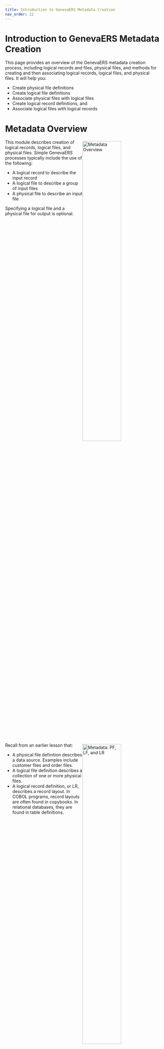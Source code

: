 ```yaml
---
title: Introduction to GenevaERS Metadata Creation
nav_order: 22
---
```


# Introduction to GenevaERS Metadata Creation

This page provides an overview of the GenevaERS metadata creation process, including  logical records and files, physical files, and methods for creating and then associating logical records, logical files, and physical files.  It will help you:
- Create physical file definitions 
- Create logical file definitions 
- Associate physical files with logical files 
- Create logical record definitions, and
- Associate logical files with logical records


<div style="clear: right" >

# Metadata Overview

<img style="float: right;" width="50%" vspace="5" alt="Metadata Overview" src=images/Module9-Metadata_Creation/Module9_Slide3.jpeg title="Metadata Overview"/>

This module describes creation of logical records, logical files, and physical files. Simple GenevaERS processes typically include the use of the following:
- A logical record to describe the input record 
- A logical file to describe a group of input files
- A physical file to describe an input file 

Specifying a logical file and a physical file for output is optional. 

<div style="clear: right" >

<img style="float: right;" width="50%" vspace="5" alt="Metadata: PF, LF, and LR" src=images/Module9-Metadata_Creation/Module9_Slide4.jpeg title="Metadata: PF, LF, and LR"/>

Recall from an earlier lesson that: 
- A physical file definition describes a data source. Examples include customer files and order files. 
- A logical file definition describes a collection of one or more physical files. 
- A logical record definition, or LR, describes a record layout. In COBOL programs, record layouts are often found in copybooks. In relational databases, they are found in table definitions. 

<div style="clear: right" >

# Physical Files

<img style="float: right;" width="50%" vspace="5" alt="Metadata: Physical File" src=images/Module9-Metadata_Creation/Module9_Slide5.jpeg title="Metadata: Physical File"/>

To create a physical file, you begin by opening the Administration menu, selecting New, and then selecting Physical File. To select and edit an existing physical file, click the Physical File icon in the navigation pane, and then double-click the appropriate physical file to select it from the list.

<div style="clear: right" >

## Name

<img style="float: right;" width="50%" vspace="5" alt="Physical File – Named" src=images/Module9-Metadata_Creation/Module9_Slide6.jpeg title="Physical File – Named"/>

Begin by giving the physical file a descriptive name. All GenevaERS components must be uniquely named within an environment. The names may be up to 48 characters long, starting with a letter, and composed of letters, numbers, and the underscore (_). 

It is a good practice to add an underscore and the letters “PF” at the end of the name. This is not required, but it helps differentiate physical files from similarly named logical files and logical records. Typical names would be “CUSTOMER_PF,” “ORDER001_PF,” and “US_SALES_PF.”

<div style="clear: right" >

## File Type

<img style="float: right;" width="50%" vspace="5" alt="Physical File – File Type" src=images/Module9-Metadata_Creation/Module9_Slide7.jpeg title="Physical File – File Type"/>

Next, open the File Type list. Most GenevaERS processes use disk files. Select Tape File only when GenevaERS high-speed tape processing is required. Pipes and tokens are special internal GenevaERS virtual files that are never written to disk or tape. Find out more about them in the “Physical File” subsection of the “Metadata” section of the GenevaERS help documentation, which can be opened from the Help menu of the Workbench. 

<div style="clear: right" >

## Access Method

<img style="float: right;" width="50%" vspace="5" alt="Physical File – Access Method" src=images/Module9-Metadata_Creation/Module9_Slide8.jpeg title="Physical File – Access Method"/>

Next, open the Access Method list. Again, typical GenevaERS processes use sequential - standard access. Information about other types of access methods can be found in the GenevaERS help documentation.

<div style="clear: right" >

## Exits

<img style="float: right;" width="50%" vspace="5" alt="Physical File – Exits" src=images/Module9-Metadata_Creation/Module9_Slide9.jpeg title="Physical File – Exits"/>

The Read User-Exit Routine field, the parameters field, and the Comments field are optional. Read user-exits are custom-developed programs called by the Extract Engine to read data from files for input to GenevaERS, rather than the engine reading the files directly. Parameters may be passed to the exits when they are called. 

<div style="clear: right" >

## SQL

<img style="float: right;" width="50%" vspace="5" alt="Physical File – SQL" src=images/Module9-Metadata_Creation/Module9_Slide10.jpeg title="Physical File – SQL"/>

If source data resides in an IBM® DB2® database, the “DB2 via SQL” access method or the “DB2 via VSAM” access method is chosen. This SQL section of the Physical File tab allows you to define the DB2 connection. Details about how to set up a DB2 connection can be found in the GenevaERS help.

<div style="clear: right" >

# Data Set Input

<img style="float: right;" width="50%" vspace="5" alt="Physical File – Data Set Input" src=images/Module9-Metadata_Creation/Module9_Slide11.jpeg title="Physical File – Data Set Input"/>

The Dataset tab allows for specification of the input and output parameters for physical files. For input data sets, GenevaERS processes typically use the input DD name. This 8-character name should match what is placed in the JCL for the Extract phase step of the Performance Engine.

The data set name (or DSN), read disposition (or ReadDISP), and record length parameters are optional. If the actual fully qualified data set name is provided and the input DD name is not found in the JCL, the Extract Engine attempts to dynamically allocate this file. If no disposition is specified here, it defaults to Share. 

<div style="clear: right" >

## Data Set Output

<img style="float: right;" width="50%" vspace="5" alt="Physical File – Data Set Output" src=images/Module9-Metadata_Creation/Module9_Slide12.jpeg title="Physical File – Data Set Output"/>

The Output DD Name field enables you to specify the DD name that will receive output from a view. The other output data set parameters, which correspond to typical JCL file parameters, may be used for dynamic file allocation. Depending upon your operating system configuration, the Performance Engine may not be able to dynamically allocate output files.

<div style="clear: right" >

## Associated Logical Files

<img style="float: right;" width="50%" vspace="5" alt="Physical File – Associated Logical Files" src=images/Module9-Metadata_Creation/Module9_Slide13.jpeg title="Physical File – Associated Logical Files"/>

When the physical file is saved, it is assigned a unique GenevaERS ID. The time stamps show when the file was created, and when it was last updated.

Physical files are contained within one or more logical files. A list of the associated logical files is presented on this screen for reference. The association of a physical file with a logical file can be done on the Logical File screen, which will be shown later. 

<div style="clear: right" >

# Logical Files

<img style="float: right;" width="50%" vspace="5" alt="Logical File" src=images/Module9-Metadata_Creation/Module9_Slide14.jpeg title="Logical File"/>

Depending on how Workbench security is set up, the Workbench menu bar displays either the Administration menu (for system administrators) or the Components menu (for non-administrators). To create a logical file, you begin by opening the Administration or Components menu, selecting New, and then selecting Logical File. To select and edit an existing logical file, click the Logical File icon in the navigation pane and then double-click the appropriate logical file to select it from the list.

<div style="clear: right" >

## Name

<img style="float: right;" width="50%" vspace="5" alt="Logical File – Name" src=images/Module9-Metadata_Creation/Module9_Slide15.jpeg title="Logical File – Name"/>

Remember that a physical file definition must have a unique name. A logical file definition must also have a unique name. The name may be up to 48 characters long, starting with a letter, and composed of letters, numbers, and the underscore (_). 

It is a good practice to add an underscore and the letters “LF” at the end of the name. This is not required, but it helps differentiate logical files from similarly named physical files and logical records. Typical names are “CUSTOMER_LF,” “ORDER_LF,” and “SALES_LF.” 

You can use the Comments field to describe this logical file and its purpose.

<div style="clear: right" >

## Physical File Association

<img style="float: right;" width="50%" vspace="5" alt="Logical File – Physical File Association" src=images/Module9-Metadata_Creation/Module9_Slide16.jpeg title="Logical File – Physical File Association"/>

Logical files are associated with one or more physical files. To make the association, click Add and select the physical file to be associated. After you click OK, the physical file is displayed in the Associated Physical Files area.

<div style="clear: right" >

<img style="float: right;" width="50%" vspace="5" alt="Logical File – Physical File Association" src=images/Module9-Metadata_Creation/Module9_Slide17.jpeg title="Logical File – Physical File Association"/>

If we return now to the Physical File screen that we were discussing a few slides ago, we can see that the association is also shown here. In this case, CUSTOMER_LF is displayed as a logical file associated with the CUSTOMER_PF physical file. 

<div style="clear: right" >

## Associated LRs

<img style="float: right;" width="50%" vspace="5" alt="Logical File – Associated LRs" src=images/Module9-Metadata_Creation/Module9_Slide18.jpeg title="Logical File – Associated LRs"/>

After you save the logical file for the first time, an ID is assigned and the time stamps are updated. 
The records in logical files can be described by many logical records. A list of the associated logic records is presented on this screen for reference. You can associate a logical file with an LR on the Logical Record screen. You must first define an LR before you make the association.

<div style="clear: right" >

# Logical Record

<img style="float: right;" width="50%" vspace="5" alt="Logical Record" src=images/Module9-Metadata_Creation/Module9_Slide19.jpeg title="Logical Record"/>

To create a logical record, open the Administration or Components) menu, New, and then select Logical Record. To edit an existing logical record, select Logical Record in the navigation pane and then select the existing LR from the LR list.

<div style="clear: right" >

<img style="float: right;" width="50%" vspace="5" alt="Logical Record Properties" src=images/Module9-Metadata_Creation/Module9_Slide20.jpeg title="Logical Record Properties"/>

Logical records must be given a name. As with PF names and LF names, an LR name may be up to 48 characters long, starting with a letter, and composed of letters, numbers, and the underscore (_). 

Select Logical File for the type because this LR will be associated with a logical file. All LRs are inactive until they contain at least one field.

The lookup user-exit routine and parameters are used for custom-developed routines that are called instead of doing a lookup.

<div style="clear: right" >

## Fields

<img style="float: right;" width="50%" vspace="5" alt="Logical Record Fields" src=images/Module9-Metadata_Creation/Module9_Slide21.jpeg title="Logical Record Fields"/>


Click the LR Fields tab. The grid on this panel is used to create and maintain field definitions. Fields are defined with names, data types, start positions and lengths, and numbers of decimal points. All the data types discussed in the “I/O Processing and Data Types” module of this training course are available for each field. 

To begin, select Add Field from the Edit menu. Then click the Add Field icon (the plus sign) on the Logical Record Editor toolbar or press Alt+Insert. This enables you to fill in values to complete the field definition. As with LR names, a field name may be up to 48 characters long, starting with a letter, and composed of letters, numbers, and the underscore (_). 

<div style="clear: right" >

## Keys and Global Fields

<img style="float: right;" width="50%" vspace="5" alt="Logical Record Keys and Global Fields" src=images/Module9-Metadata_Creation/Module9_Slide22.jpeg title="Logical Record Keys and Global Fields"/>

When you save the logical record, the system automatically assigns a field ID to each field definition. 

For a logical record to be the target of a join, you must define the structure of the primary key. The primary key can be composed of one or more fields. Click in the Primary Key cell for the first field in the key, and select 1. Select 2 for the second field in the primary key, and continue in this way until all key fields are defined. 
The total length of all key fields in the LR is shown in the Total Key Length field. 

<div style="clear: right" >

## Redefines

<img style="float: right;" width="50%" vspace="5" alt="Logical Record Redefines" src=images/Module9-Metadata_Creation/Module9_Slide23.jpeg title="Logical Record Redefines"/>

Typically, as fields are added, the start position of the new field begins at the end position of the last added field. However, you can set field positions to overlap, using the Redefines check box. This check box allows modification of the Fixed Position field. 

Use the number in the Total Length field to ensure that the length of the LR is correct when adding redefined fields. 

In this example, the customer date of birth year and month field starts at the same position as the full customer date of birth field. 

<div style="clear: right" >

## Other Fields

<img style="float: right;" width="50%" vspace="5" alt="Logical Record Other Fields" src=images/Module9-Metadata_Creation/Module9_Slide24.jpeg title="Logical Record Other Fields"/>

Scrolling right on the grid reveals additional field attributes that can be assigned. The Date/Time Format field designates how the date is stored in fields, if applicable. A check mark in the Signed check box indicates that the field contains valid sign data. If this field is used as a column in a view, the headings entered here (1,2, & 3) are used as the headings for the column in that view.

<div style="clear: right" >

## Logical File Association

<img style="float: right;" width="50%" vspace="5" alt="Logical Record - Logical File Association" src=images/Module9-Metadata_Creation/Module9_Slide25.jpeg title="Logical Record - Logical File Association"/>

After you enter the field definitions, you click the Associated Logical Files tab. On this tab, you define which logical records contain records in the layout of the LR. Click Add and then select the logical files to be associated. After you click OK, the list is updated with the associated logical file.


<div style="clear: right" > 

# Links

Place following text in the topic:  
    ````
    [Topic A](TopicA)
    ````

The link displays as:   
[Topic A](TopicA)